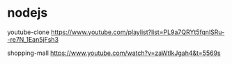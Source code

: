 # nodejs

youtube-clone https://www.youtube.com/playlist?list=PL9a7QRYt5fqnlSRu--re7N_1Ean5jFsh3

shopping-mall https://www.youtube.com/watch?v=zaWtIkJgah4&t=5569s
